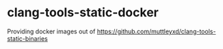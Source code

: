 # clang-tools-static-docker
Providing docker images out of https://github.com/muttleyxd/clang-tools-static-binaries
